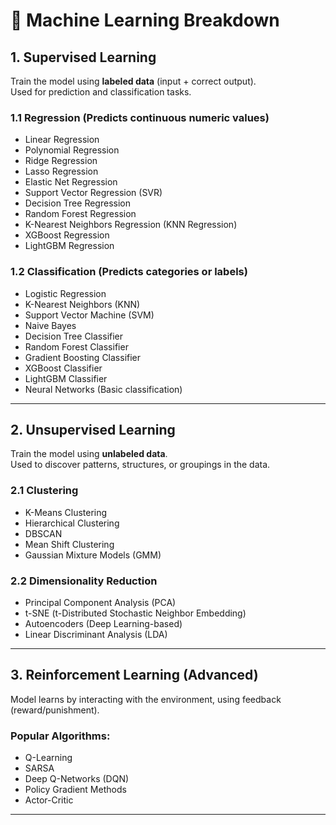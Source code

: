 # 📘 Machine Learning Breakdown

## 1. Supervised Learning
Train the model using **labeled data** (input + correct output).  
Used for prediction and classification tasks.

### 1.1 Regression (Predicts continuous numeric values)
- Linear Regression
- Polynomial Regression
- Ridge Regression
- Lasso Regression
- Elastic Net Regression
- Support Vector Regression (SVR)
- Decision Tree Regression
- Random Forest Regression
- K-Nearest Neighbors Regression (KNN Regression)
- XGBoost Regression
- LightGBM Regression

### 1.2 Classification (Predicts categories or labels)
- Logistic Regression
- K-Nearest Neighbors (KNN)
- Support Vector Machine (SVM)
- Naive Bayes
- Decision Tree Classifier
- Random Forest Classifier
- Gradient Boosting Classifier
- XGBoost Classifier
- LightGBM Classifier
- Neural Networks (Basic classification)

---

## 2. Unsupervised Learning
Train the model using **unlabeled data**.  
Used to discover patterns, structures, or groupings in the data.

### 2.1 Clustering
- K-Means Clustering
- Hierarchical Clustering
- DBSCAN
- Mean Shift Clustering
- Gaussian Mixture Models (GMM)

### 2.2 Dimensionality Reduction
- Principal Component Analysis (PCA)
- t-SNE (t-Distributed Stochastic Neighbor Embedding)
- Autoencoders (Deep Learning-based)
- Linear Discriminant Analysis (LDA)

---

## 3. Reinforcement Learning (Advanced)
Model learns by interacting with the environment, using feedback (reward/punishment).

### Popular Algorithms:
- Q-Learning
- SARSA
- Deep Q-Networks (DQN)
- Policy Gradient Methods
- Actor-Critic

---
